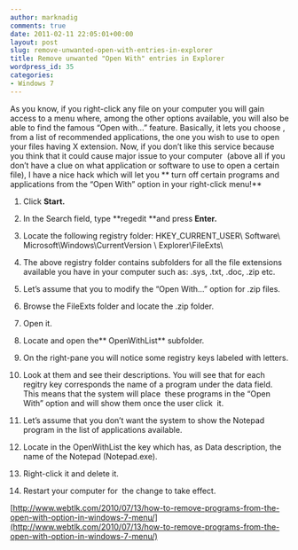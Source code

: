 ```yaml
---
author: marknadig
comments: true
date: 2011-02-11 22:05:01+00:00
layout: post
slug: remove-unwanted-open-with-entries-in-explorer
title: Remove unwanted "Open With" entries in Explorer
wordpress_id: 35
categories:
- Windows 7
---
```


As you know, if you right-click any file on your computer you will gain access to a menu where, among the other options available, you will also be able to find the famous “Open with…” feature. Basically, it lets you choose , from a list of recommended applications, the one you wish to use to open your files having X extension. Now, if you don’t like this service because you think that it could cause major issue to your computer  (above all if you don’t have a clue on what application or software to use to open a certain file), I have a nice hack which will let you ** turn off certain programs and applications from the “Open With” option in your right-click menu!**

  1. Click **Start.**


  2. In the Search field, type **regedit **and press **Enter.**


  3. Locate the following registry folder: HKEY_CURRENT_USER\ Software\ Microsoft\Windows\CurrentVersion \ Explorer\FileExts\


  4. The above registry folder contains subfolders for all the file extensions available you have in your computer such as: .sys, .txt, .doc, .zip etc.


  5. Let’s assume that you to modify the “Open With…” option for .zip files.


  6. Browse the FileExts folder and locate the .zip folder.


  7. Open it.


  8. Locate and open the** OpenWithList** subfolder.


  9. On the right-pane you will notice some registry keys labeled with letters.


  10. Look at them and see their descriptions. You will see that for each regitry key corresponds the name of a program under the data field. This means that the system will place  these programs in the “Open With” option and will show them once the user click  it.


  11. Let’s assume that you don’t want the system to show the Notepad program in the list of applications available.


  12. Locate in the OpenWithList the key which has, as Data description, the name of the Notepad (Notepad.exe).


  13. Right-click it and delete it.


  14. Restart your computer for  the change to take effect.

[http://www.webtlk.com/2010/07/13/how-to-remove-programs-from-the-open-with-option-in-windows-7-menu/](http://www.webtlk.com/2010/07/13/how-to-remove-programs-from-the-open-with-option-in-windows-7-menu/)
